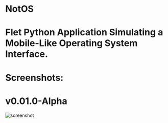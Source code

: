 # NotOS

# Flet Python Application Simulating a Mobile-Like Operating System Interface.

# Screenshots:
# v0.01.0-Alpha
![screenshot](https://github.com/user-attachments/assets/859ca5a2-595b-4a5a-8513-1f1477e40512)
